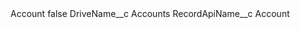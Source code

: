 <?xml version="1.0" encoding="UTF-8"?>
<CustomMetadata xmlns="http://soap.sforce.com/2006/04/metadata" xmlns:xsi="http://www.w3.org/2001/XMLSchema-instance" xmlns:xsd="http://www.w3.org/2001/XMLSchema">
    <label>Account</label>
    <protected>false</protected>
    <values>
        <field>DriveName__c</field>
        <value xsi:type="xsd:string">Accounts</value>
    </values>
    <values>
        <field>RecordApiName__c</field>
        <value xsi:type="xsd:string">Account</value>
    </values>
</CustomMetadata>
